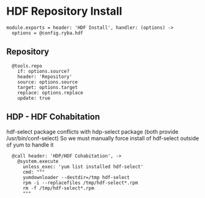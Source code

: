 
# HDF Repository Install

    module.exports = header: 'HDF Install', handler: (options) ->
      options = @config.ryba.hdf

## Repository

      @tools.repo
        if: options.source?
        header: 'Repository'
        source: options.source
        target: options.target
        replace: options.replace
        update: true

## HDP - HDF Cohabitation

hdf-select package conflicts with hdp-select package (both provide /usr/bin/conf-select)
So we must manually force install of hdf-select outside of yum to handle it

      @call header: 'HDP/HDF Cohabitation', ->
        @system.execute
          unless_exec: 'yum list installed hdf-select'
          cmd: """
          yumdownloader --destdir=/tmp hdf-select
          rpm -i --replacefiles /tmp/hdf-select*.rpm
          rm -f /tmp/hdf-select*.rpm
          """
